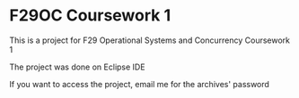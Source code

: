 # F29OC Coursework 1
This is a project for F29 Operational Systems and Concurrency Coursework 1

The project was done on Eclipse IDE

If you want to access the project, email me for the archives' password

